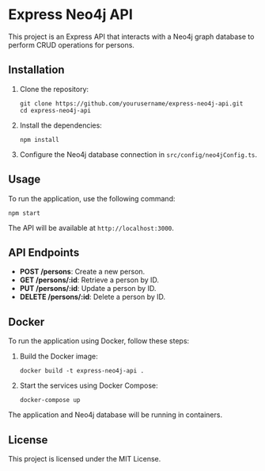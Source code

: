 # Express Neo4j API

This project is an Express API that interacts with a Neo4j graph database to perform CRUD operations for persons. 

## Installation

1. Clone the repository:
   ```
   git clone https://github.com/yourusername/express-neo4j-api.git
   cd express-neo4j-api
   ```

2. Install the dependencies:
   ```
   npm install
   ```

3. Configure the Neo4j database connection in `src/config/neo4jConfig.ts`.

## Usage

To run the application, use the following command:
```
npm start
```

The API will be available at `http://localhost:3000`.

## API Endpoints

- **POST /persons**: Create a new person.
- **GET /persons/:id**: Retrieve a person by ID.
- **PUT /persons/:id**: Update a person by ID.
- **DELETE /persons/:id**: Delete a person by ID.

## Docker

To run the application using Docker, follow these steps:

1. Build the Docker image:
   ```
   docker build -t express-neo4j-api .
   ```

2. Start the services using Docker Compose:
   ```
   docker-compose up
   ```

The application and Neo4j database will be running in containers.

## License

This project is licensed under the MIT License.